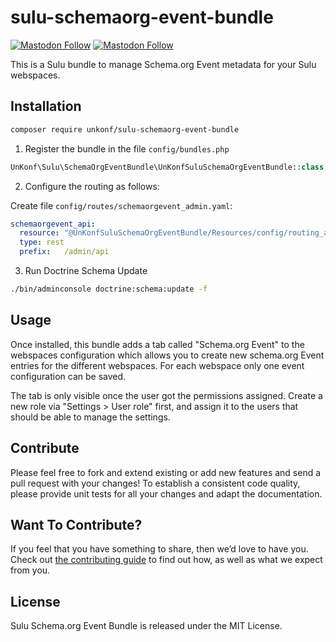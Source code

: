 # sulu-schemaorg-event-bundle

[![Mastodon Follow](https://img.shields.io/mastodon/follow/109408681246972700?domain=https://rheinneckar.social)](https://rheinneckar.social/@bitexpert)
[![Mastodon Follow](https://img.shields.io/mastodon/follow/109408728315328967?domain=https://rheinneckar.social)](https://rheinneckar.social/@unKonf)

This is a Sulu bundle to manage Schema.org Event metadata for your Sulu webspaces.

## Installation

```bash
composer require unkonf/sulu-schemaorg-event-bundle
```

1. Register the bundle in the file `config/bundles.php`
```php
UnKonf\Sulu\SchemaOrgEventBundle\UnKonfSuluSchemaOrgEventBundle::class => ['all' => true],
```

2. Configure the routing as follows:

Create file `config/routes/schemaorgevent_admin.yaml`:
```yaml
schemaorgevent_api:
  resource: "@UnKonfSuluSchemaOrgEventBundle/Resources/config/routing_api.yaml"
  type: rest
  prefix:   /admin/api
```

3. Run Doctrine Schema Update
```bash
./bin/adminconsole doctrine:schema:update -f
```

## Usage

Once installed, this bundle adds a tab called "Schema.org Event" to the webspaces configuration which allows you to create
new schema.org Event entries for the different webspaces. For each webspace only one event configuration can be saved.

The tab is only visible once the user got the permissions assigned. Create a new role via "Settings > User role" first, 
and assign it to the users that should be able to manage the settings.

## Contribute

Please feel free to fork and extend existing or add new features and send a pull request with your changes! To establish
a consistent code quality, please provide unit tests for all your changes and adapt the documentation.

## Want To Contribute?

If you feel that you have something to share, then we’d love to have you.
Check out [the contributing guide](CONTRIBUTING.md) to find out how, as well as what we expect from you.

## License

Sulu Schema.org Event Bundle is released under the MIT License.
